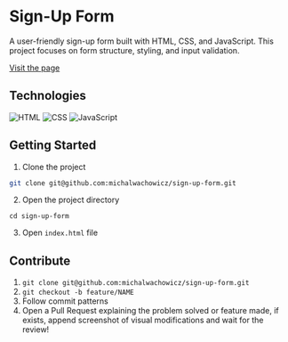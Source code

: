 # Sign-Up Form

A user-friendly sign-up form built with HTML, CSS, and JavaScript. This project focuses on form structure, styling, and input validation.

[Visit the page](https://michalwachowicz.github.io/sign-up-form/)

## Technologies

![HTML](https://img.shields.io/badge/-HTML-000.svg?logo=html5)
![CSS](https://img.shields.io/badge/-CSS-000?logo=css3&logoColor=2965f1)
![JavaScript](https://img.shields.io/badge/-JavaScript-000?&logo=JavaScript)

## Getting Started

1. Clone the project

```bash
git clone git@github.com:michalwachowicz/sign-up-form.git
```

2. Open the project directory

```
cd sign-up-form
```

3. Open `index.html` file

## Contribute

1. `git clone git@github.com:michalwachowicz/sign-up-form.git`
2. `git checkout -b feature/NAME`
3. Follow commit patterns
4. Open a Pull Request explaining the problem solved or feature made, if exists, append screenshot of visual modifications and wait for the review!
